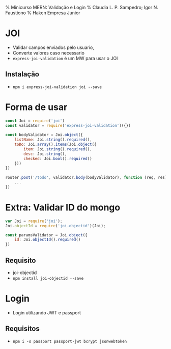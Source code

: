 % Minicurso MERN: Validação e Login
% Claudia L. P. Sampedro; Igor N. Faustiono
% Haken Empresa Junior

# JOI

- Validar campos enviados pelo usuario,
- Converte valores caso necessario
- `express-joi-validation` é um MW para usar o JOI

## Instalação
- `npm i express-joi-validation joi --save`

# Forma de usar

``` js
const Joi = require('joi')
const validator = require('express-joi-validation')({})
 
const bodyValidator = Joi.object({
    listName: Joi.string().required(),
    toDo: Joi.array().items(Joi.object({
        item: Joi.string().required(),
        desc: Joi.string(),
        checked: Joi.bool().required()
    }))
})
 
router.post('/todo', validator.body(bodyValidator), function (req, res) {
    ...
})
```

# Extra: Validar ID do mongo

``` js
var Joi = require('joi');
Joi.objectId = require('joi-objectid')(Joi);

const paramsValidator = Joi.object({
    id: Joi.objectId().required()
})
```

## Requisito
- joi-objectid
- `npm install joi-objectid --save`

# Login

- Login utilizando JWT e passport

## Requisitos
- `npm i -s passport passport-jwt bcrypt jsonwebtoken`